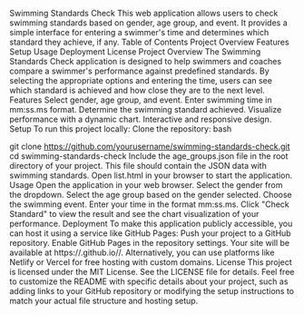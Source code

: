 Swimming Standards Check
This web application allows users to check swimming standards based on gender, age group, and event. It provides a simple interface for entering a swimmer's time and determines which standard they achieve, if any.
Table of Contents
Project Overview
Features
Setup
Usage
Deployment
License
Project Overview
The Swimming Standards Check application is designed to help swimmers and coaches compare a swimmer's performance against predefined standards. By selecting the appropriate options and entering the time, users can see which standard is achieved and how close they are to the next level.
Features
Select gender, age group, and event.
Enter swimming time in mm:ss.ms format.
Determine the swimming standard achieved.
Visualize performance with a dynamic chart.
Interactive and responsive design.
Setup
To run this project locally:
Clone the repository:
bash


git clone https://github.com/yourusername/swimming-standards-check.git
cd swimming-standards-check
Include the age_groups.json file in the root directory of your project. This file should contain the JSON data with swimming standards.
Open list.html in your browser to start the application.
Usage
Open the application in your web browser.
Select the gender from the dropdown.
Select the age group based on the gender selected.
Choose the swimming event.
Enter your time in the format mm:ss.ms.
Click "Check Standard" to view the result and see the chart visualization of your performance.
Deployment
To make this application publicly accessible, you can host it using a service like GitHub Pages:
Push your project to a GitHub repository.
Enable GitHub Pages in the repository settings.
Your site will be available at https://<your-username>.github.io/<repository-name>/.
Alternatively, you can use platforms like Netlify or Vercel for free hosting with custom domains.
License
This project is licensed under the MIT License. See the LICENSE file for details.
Feel free to customize the README with specific details about your project, such as adding links to your GitHub repository or modifying the setup instructions to match your actual file structure and hosting setup.
